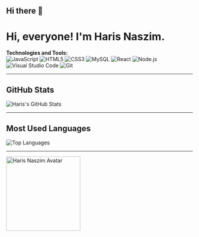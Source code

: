 ## Hi there 👋
# Hi, everyone! I'm Haris Naszim.

**Technologies and Tools:**  
![JavaScript](https://img.shields.io/badge/-JavaScript-F7DF1E?style=flat-square&logo=javascript&logoColor=black)
![HTML5](https://img.shields.io/badge/-HTML5-E34F26?style=flat-square&logo=html5&logoColor=white)
![CSS3](https://img.shields.io/badge/-CSS3-1572B6?style=flat-square&logo=css3)
![MySQL](https://img.shields.io/badge/-MySQL-4479A1?style=flat-square&logo=mysql&logoColor=white)
![React](https://img.shields.io/badge/-React-61DAFB?style=flat-square&logo=react&logoColor=black)
![Node.js](https://img.shields.io/badge/-Node.js-339933?style=flat-square&logo=node.js&logoColor=white)
![Visual Studio Code](https://img.shields.io/badge/-VS%20Code-007ACC?style=flat-square&logo=visual-studio-code&logoColor=white)
![Git](https://img.shields.io/badge/-Git-F05032?style=flat-square&logo=git&logoColor=white)

---

## GitHub Stats
![Haris's GitHub Stats](https://github-readme-stats.vercel.app/api?username=harisnaszim&show_icons=true&theme=tokyonight&count_private=true)

---

## Most Used Languages
![Top Languages](https://github-readme-stats.vercel.app/api/top-langs/?username=harisnaszim&layout=compact&theme=tokyonight)

---

<img src="https://your-animated-avatar-link.gif" alt="Haris Naszim Avatar" width="200">
